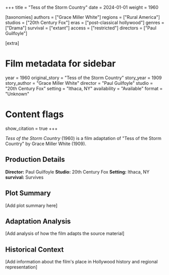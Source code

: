 +++
title = "Tess of the Storm Country"
date = 2024-01-01
weight = 1960

[taxonomies]
authors = ["Grace Miller White"]
regions = ["Rural America"]
studios = ["20th Century Fox"]
eras = ["post-classical hollywood"]
genres = ["Drama"]
survival = ["extant"]
access = ["restricted"]
directors = ["Paul Guilfoyle"]

[extra]
# Film metadata for sidebar
year = 1960
original_story = "Tess of the Storm Country"
story_year = 1909
story_author = "Grace Miller White"
director = "Paul Guilfoyle"
studio = "20th Century Fox"
setting = "Ithaca, NY"
availability = "Available"
format = "Unknown"

# Content flags
show_citation = true
+++

*Tess of the Storm Country* (1960) is a film adaptation of "Tess of the Storm Country" by Grace Miller White (1909).

## Production Details

**Director:** Paul Guilfoyle
**Studio:** 20th Century Fox
**Setting:** Ithaca, NY
**survival:** Survives

## Plot Summary

[Add plot summary here]

## Adaptation Analysis

[Add analysis of how the film adapts the source material]

## Historical Context

[Add information about the film's place in Hollywood history and regional representation]